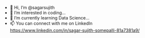 - 👋 Hi, I’m @sagarsujith
- 👀 I’m interested in coding...
- 🌱 I’m currently learning Data Science...
- 📫 You can connect with me on LinkedIn https://www.linkedin.com/in/sagar-sujith-somepalli-81a7381a9/

<!---
sagarsujith/sagarsujith is a ✨ special ✨ repository because its `README.md` (this file) appears on your GitHub profile.
You can click the Preview link to take a look at your changes.
--->

